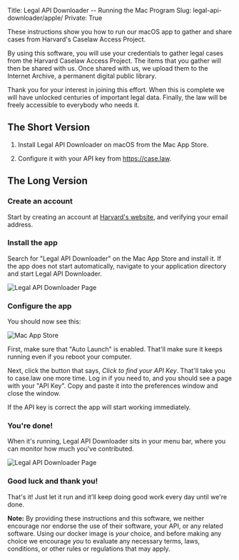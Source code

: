 Title: Legal API Downloader -- Running the Mac Program
Slug: legal-api-downloader/apple/
Private: True


<p class="lead">These instructions show you how to run our macOS app to gather and share cases from Harvard's Caselaw Access Project.</p>

By using this software, you will use your credentials to gather legal cases from the Harvard Caselaw Access Project. The items that you gather will then be shared with us. Once shared with us, we upload them to the Internet Archive, a permanent digital public library.

Thank you for your interest in joining this effort. When this is complete we will have unlocked centuries of important legal data. Finally, the law will be freely accessible to everybody who needs it.


## The Short Version

1. Install Legal API Downloader on macOS from the Mac App Store.

2. Configure it with your API key from https://case.law.


## The Long Version

### Create an account

Start by creating an account at <a href="https://case.law/user/register/" target="_blank" rel="noreferrer">Harvard's website</a>, and verifying your email address.

### Install the app

Search for "Legal API Downloader" on the Mac App Store and install it. If the app does not start automatically, navigate to your application directory and start Legal API Downloader.


<div class="text-center">
<img src="{static}/images/mac-app-store-page.png"
     alt="Legal API Downloader Page "
     class="img-responsive border"/>
</div>


### Configure the app 

You should now see this:

![Mac App Store]({static}/images/mac-app-pref-window.png "Optional title")

First, make sure that "Auto Launch" is enabled. That'll make sure it keeps running even if you reboot your computer.

Next, click the button that says, *Click to find your API Key*. That'll take you to case.law one more time. Log in if you need to, and you should see a page with your "API Key". Copy and paste it into the preferences window and close the window. 

If the API key is correct the app will start working immediately.


### You're done! 

When it's running, Legal API Downloader sits in your menu bar, where you can monitor how much you've contributed.   

<div class="text-center">
    <img src="{static}/images/mac-app-top-bar.png"
         alt="Legal API Downloader Page "
         class="img-responsive border"/>
</div>

### Good luck and thank you!

That's it! Just let it run and it'll keep doing good work every day until we're done.


**Note:** By providing these instructions and this software, we neither encourage nor endorse the use of their software, your API, or any related software. Using our docker image is *your* choice, and before making any choice we encourage *you* to evaluate any necessary terms, laws, conditions, or other rules or regulations that may apply. 
